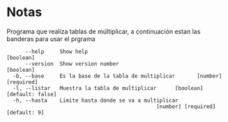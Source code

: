 # Notas 

Programa que realiza tablas de múltiplicar, a continuación estan las banderas para usar el prgrama

```
      --help     Show help                                             [boolean]
      --version  Show version number                                   [boolean]
  -b, --base     Es la base de la tabla de multiplicar       [number] [required]
  -l, --listar   Muestra la tabla de multiplicar      [boolean] [default: false]
  -h, --hasta    Limite hasta donde se va a multiplicar
                                                [number] [required] [default: 9]
```